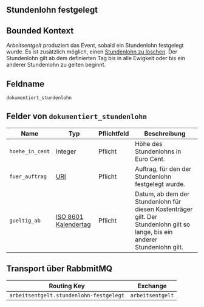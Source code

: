 ## Stundenlohn festgelegt

## Bounded Kontext

_Arbeitsentgelt_ produziert das Event, sobald ein Stundenlohn festgelegt wurde. Es ist zusätzlich möglich, einen [Stundenlohn zu löschen](../stundenlohn-geloescht/README.md). Der Stundenlohn gilt ab dem definierten Tag bis in alle Ewigkeit oder bis ein anderer Stundenlohn zu gelten beginnt.

## Feldname

`dokumentiert_stundenlohn`

## Felder von `dokumentiert_stundenlohn`

| Name | Typ  | Pflichtfeld  | Beschreibung |
|---|---|---|---|
| `hoehe_in_cent`| Integer | Pflicht | Höhe des Stundenlohns in Euro Cent. |
| `fuer_auftrag` | [URI](https://tools.ietf.org/html/rfc3986) | Pflicht | Auftrag, für den der Stundenlohn festgelegt wurde. |
| `gueltig_ab` | [ISO 8601 Kalendertag](https://en.wikipedia.org/wiki/ISO_8601) | Pflicht | Datum, ab dem der Stundenlohn für diesen Kostenträger gilt. Der Stundenlohn gilt so lange, bis ein anderer Stundenlohn gilt. |

## Transport über RabbmitMQ

| Routing Key | Exchange |
|---|---|
| `arbeitsentgelt.stundenlohn-festgelegt` | `arbeitsentgelt` |
